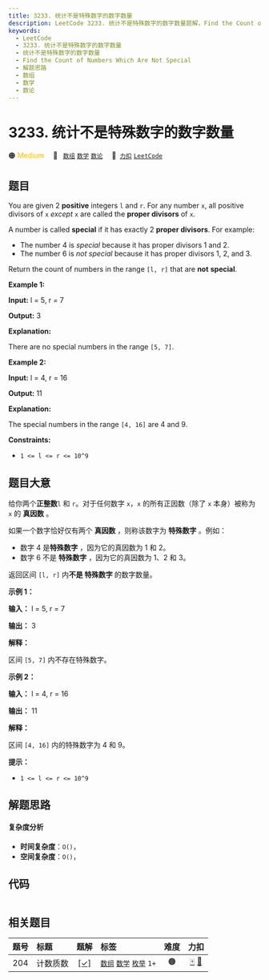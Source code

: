 ```yaml
---
title: 3233. 统计不是特殊数字的数字数量
description: LeetCode 3233. 统计不是特殊数字的数字数量题解，Find the Count of Numbers Which Are Not Special，包含解题思路、复杂度分析以及完整的 JavaScript 代码实现。
keywords:
  - LeetCode
  - 3233. 统计不是特殊数字的数字数量
  - 统计不是特殊数字的数字数量
  - Find the Count of Numbers Which Are Not Special
  - 解题思路
  - 数组
  - 数学
  - 数论
---
```


# 3233. 统计不是特殊数字的数字数量

🟠 <font color=#ffb800>Medium</font>&emsp; 🔖&ensp; [`数组`](/tag/array.md) [`数学`](/tag/math.md) [`数论`](/tag/number-theory.md)&emsp; 🔗&ensp;[`力扣`](https://leetcode.cn/problems/find-the-count-of-numbers-which-are-not-special) [`LeetCode`](https://leetcode.com/problems/find-the-count-of-numbers-which-are-not-special)

## 题目

You are given 2 **positive** integers `l` and `r`. For any number `x`, all
positive divisors of `x` _except_ `x` are called the **proper divisors** of
`x`.

A number is called **special** if it has exactly 2 **proper divisors**. For
example:

  * The number 4 is _special_ because it has proper divisors 1 and 2.
  * The number 6 is _not special_ because it has proper divisors 1, 2, and 3.

Return the count of numbers in the range `[l, r]` that are **not**
**special**.



**Example 1:**

**Input:** l = 5, r = 7

**Output:** 3

**Explanation:**

There are no special numbers in the range `[5, 7]`.

**Example 2:**

**Input:** l = 4, r = 16

**Output:** 11

**Explanation:**

The special numbers in the range `[4, 16]` are 4 and 9.



**Constraints:**

  * `1 <= l <= r <= 10^9`


## 题目大意

给你两个**正整数**`l` 和 `r`。对于任何数字 `x`，`x` 的所有正因数（除了 `x` 本身）被称为 `x` 的 **真因数** 。

如果一个数字恰好仅有两个 **真因数** ，则称该数字为 **特殊数字** 。例如：

  * 数字 4 是**特殊数字** ，因为它的真因数为 1 和 2。
  * 数字 6 不是 **特殊数字** ，因为它的真因数为 1、2 和 3。

返回区间 `[l, r]` 内**不是 特殊数字** 的数字数量。



**示例 1：**

**输入：** l = 5, r = 7

**输出：** 3

**解释：**

区间 `[5, 7]` 内不存在特殊数字。

**示例 2：**

**输入：** l = 4, r = 16

**输出：** 11

**解释：**

区间 `[4, 16]` 内的特殊数字为 4 和 9。



**提示：**

  * `1 <= l <= r <= 10^9`


## 解题思路

#### 复杂度分析

- **时间复杂度**：`O()`，
- **空间复杂度**：`O()`，

## 代码

```javascript

```

## 相关题目

<!-- prettier-ignore -->
| 题号 | 标题 | 题解 | 标签 | 难度 | 力扣 |
| :------: | :------ | :------: | :------ | :------: | :------: |
| 204 | 计数质数 | [[✓]](/problem/0204.md) |  [`数组`](/tag/array.md) [`数学`](/tag/math.md) [`枚举`](/tag/enumeration.md) `1+` | 🟠 | [🀄️](https://leetcode.cn/problems/count-primes) [🔗](https://leetcode.com/problems/count-primes) |